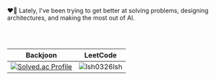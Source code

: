 ❤️‍🔥 Lately, I've been trying to get better at solving problems, designing architectures, and making the most out of AI.

<br />
<br />

| Backjoon                                                                                                                                             | LeetCode                                                                                                 |
| -------------------------------------------------------------------------------------------------------------------------------------------------- | -------------------------------------------------------------------------------------------------------- |
| [![Solved.ac Profile](http://mazassumnida.wtf/api/v2/generate_badge?boj=lsh0326lsh)](https://solved.ac/lsh0326lsh/)                                | ![lsh0326lsh](https://leetcard.jacoblin.cool/lsh0326lsh?theme=catppuccinMocha&font=Noto%20Sans%20Tifinagh&ext=activity)
